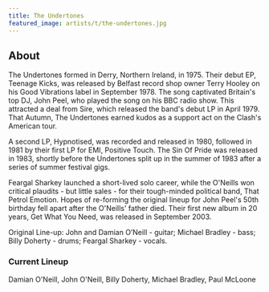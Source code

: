 ```yaml
---
title: The Undertones
featured_image: artists/t/the-undertones.jpg
---
```

## About

The Undertones formed in Derry, Northern Ireland, in 1975.  Their debut EP, Teenage Kicks, was released by Belfast record shop owner Terry Hooley on his Good Vibrations label in September 1978. The song captivated Britain's top DJ, John Peel, who played the song on his BBC radio show. This attracted a deal from Sire, which released the band's debut LP in April 1979. That Autumn, The Undertones earned kudos as a support act on the Clash's American tour. 

A second LP, Hypnotised, was recorded and released in 1980, followed in 1981 by their first LP for EMI, Positive Touch. The Sin Of Pride was released in 1983, shortly before the Undertones split up in the summer of 1983 after a series of summer festival gigs.

Feargal Sharkey launched a short-lived solo career, while the O'Neills won critical plaudits - but little sales - for their tough-minded political band, That Petrol Emotion. Hopes of re-forming the original lineup for John Peel's 50th birthday fell apart after the O'Neills' father died. Their first new album in 20 years, Get What You Need,  was released in September 2003.

Original Line-up: John and Damian O’Neill - guitar;  Michael Bradley - bass;  Billy Doherty - drums;  Feargal Sharkey - vocals.


### Current Lineup

Damian O'Neill, John O'Neill, Billy Doherty, Michael Bradley, Paul McLoone

